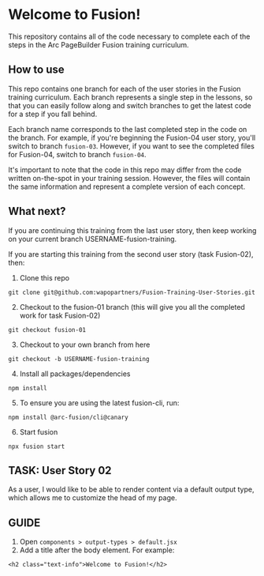# Welcome to Fusion!

This repository contains all of the code necessary to complete each of the steps in the Arc PageBuilder Fusion training curriculum.

## How to use
This repo contains one branch for each of the user stories in the Fusion training curriculum. Each branch represents a single step in the lessons, so that you can easily follow along and switch branches to get the latest code for a step if you fall behind.

Each branch name corresponds to the last completed step in the code on the branch. For example, if you're beginning the Fusion-04 user story, you'll switch to branch `fusion-03`. However, if you want to see the completed files for Fusion-04, switch to branch `fusion-04`.

It's important to note that the code in this repo may differ from the code written on-the-spot in your training session. However, the files will contain the same information and represent a complete version of each concept.

## What next?
If you are continuing this training from the last user story, then keep working on your current branch USERNAME-fusion-training.

If you are starting this training from the second user story (task Fusion-02), then:

1. Clone this repo
```
git clone git@github.com:wapopartners/Fusion-Training-User-Stories.git
```

2. Checkout to the fusion-01 branch (this will give you all the completed work for task Fusion-02)
```
git checkout fusion-01
```

3. Checkout to your own branch from here
```
git checkout -b USERNAME-fusion-training
```

4. Install all packages/dependencies
```
npm install
```

5. To ensure you are using the latest fusion-cli, run:
```
npm install @arc-fusion/cli@canary
```

6. Start fusion
```
npx fusion start
```


## TASK: User Story 02
As a user, I would like to be able to render content via a default output type, which allows me to customize the head of my page.

## GUIDE
1. Open `components > output-types > default.jsx`
2. Add a title after the body element. For example:
```
<h2 class="text-info">Welcome to Fusion!</h2>
```